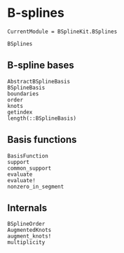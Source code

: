 # B-splines

```@meta
CurrentModule = BSplineKit.BSplines
```

```@docs
BSplines
```

## B-spline bases

```@docs
AbstractBSplineBasis
BSplineBasis
boundaries
order
knots
getindex
length(::BSplineBasis)
```

## Basis functions

```@docs
BasisFunction
support
common_support
evaluate
evaluate!
nonzero_in_segment
```

## Internals

```@docs
BSplineOrder
AugmentedKnots
augment_knots!
multiplicity
```
